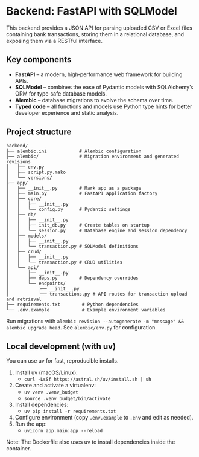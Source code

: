# Backend: FastAPI with SQLModel

This backend provides a JSON API for parsing uploaded CSV or Excel files containing bank transactions, storing them in a relational database, and exposing them via a RESTful interface.

## Key components

- **FastAPI** – a modern, high‑performance web framework for building APIs.
- **SQLModel** – combines the ease of Pydantic models with SQLAlchemy’s ORM for type‑safe database models.
- **Alembic** – database migrations to evolve the schema over time.
- **Typed code** – all functions and models use Python type hints for better developer experience and static analysis.

## Project structure

```
backend/
├── alembic.ini            # Alembic configuration
├── alembic/               # Migration environment and generated revisions
│   ├── env.py
│   ├── script.py.mako
│   └── versions/
├── app/
│   ├── __init__.py        # Mark app as a package
│   ├── main.py            # FastAPI application factory
│   ├── core/
│   │   ├── __init__.py
│   │   └── config.py      # Pydantic settings
│   ├── db/
│   │   ├── __init__.py
│   │   ├── init_db.py     # Create tables on startup
│   │   └── session.py     # Database engine and session dependency
│   ├── models/
│   │   ├── __init__.py
│   │   └── transaction.py # SQLModel definitions
│   ├── crud/
│   │   ├── __init__.py
│   │   └── transaction.py # CRUD utilities
│   └── api/
│       ├── __init__.py
│       ├── deps.py        # Dependency overrides
│       └── endpoints/
│           ├── __init__.py
│           └── transactions.py # API routes for transaction upload and retrieval
├── requirements.txt        # Python dependencies
└── .env.example            # Example environment variables
```

Run migrations with `alembic revision --autogenerate -m "message" && alembic upgrade head`. See `alembic/env.py` for configuration.

## Local development (with uv)

You can use uv for fast, reproducible installs.

1. Install uv (macOS/Linux):
	- `curl -LsSf https://astral.sh/uv/install.sh | sh`
2. Create and activate a virtualenv:
	- `uv venv .venv_budget`
	- `source .venv_budget/bin/activate`
3. Install dependencies:
	- `uv pip install -r requirements.txt`
4. Configure environment (copy `.env.example` to `.env` and edit as needed).
5. Run the app:
	- `uvicorn app.main:app --reload`

Note: The Dockerfile also uses uv to install dependencies inside the container.